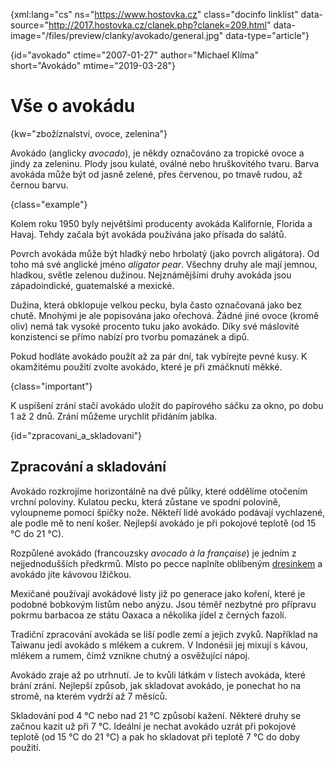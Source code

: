 
{xml:lang="cs" ns="https://www.hostovka.cz" class="docinfo linklist" data-source="http://2017.hostovka.cz/clanek.php?clanek=209.html" data-image="/files/preview/clanky/avokado/general.jpg" data-type="article"}

{id="avokado" ctime="2007-01-27" author="Michael Klíma" short="Avokádo" mtime="2019-03-28"}

# Vše o avokádu

<!-- generated attribute kw by user_udpatekw.sh on 2019-04-16, do not edit -->

{kw="zbožíznalství, ovoce, zelenina"}

Avokádo (anglicky _avocado_), je někdy označováno za tropické ovoce a jindy za zeleninu. Plody jsou kulaté, oválné nebo hruškovitého tvaru. Barva avokáda může být od jasně zelené, přes červenou, po tmavě rudou, až černou barvu.

{class="example"}

Kolem roku 1950 byly největšími producenty avokáda Kalifornie, Florida a Havaj. Tehdy začala být avokáda používána jako přísada do salátů.

Povrch avokáda může být hladký nebo hrbolatý (jako povrch aligátora). Od toho má své anglické jméno _aligator pear_. Všechny druhy ale mají jemnou, hladkou, světle zelenou dužinou. Nejznámějšími druhy avokáda jsou západoindické, guatemalské a mexické.

Dužina, která obklopuje velkou pecku, byla často označovaná jako bez chutě. Mnohými je ale popisována jako ořechová. Žádné jiné ovoce (kromě oliv) nemá tak vysoké procento tuku jako avokádo. Díky své máslovité konzistenci se přímo nabízí pro tvorbu pomazánek a dipů.

Pokud hodláte avokádo použít až za pár dní, tak vybírejte pevné kusy. K okamžitému použití zvolte avokádo, které je při zmáčknutí měkké.

{class="important"}

K uspíšení zrání stačí avokádo uložit do papírového sáčku za okno, po dobu 1 až 2 dnů. Zrání můžeme urychlit přidáním jablka.

{id="zpracovani\_a\_skladovani"}

## Zpracování a skladování

Avokádo rozkrojíme horizontálně na dvě půlky, které oddělíme otočením vrchní poloviny. Kulatou pecku, která zůstane ve spodní polovině, vyloupneme pomocí špičky nože. Někteří lidé avokádo podávají vychlazené, ale podle mě to není košer. Nejlepší avokádo je při pokojové teplotě (od 15 °C do 21 °C).

Rozpůlené avokádo (francouzsky _avocado à la française_) je jedním z nejjednodušších předkrmů. Místo po pecce naplníte oblíbeným [dresinkem][1] a avokádo jíte kávovou lžičkou.

Mexičané používají avokádové listy již po generace jako koření, které je podobné bobkovým listům nebo anýzu. Jsou téměř nezbytné pro přípravu pokrmu barbacoa ze státu Oaxaca a několika jídel z černých fazolí.

Tradiční zpracování avokáda se liší podle zemí a jejich zvyků. Například na Taiwanu jedí avokádo s mlékem a cukrem. V Indonésii jej mixují s kávou, mlékem a rumem, čímž vznikne chutný a osvěžující nápoj.

Avokádo zraje až po utrhnutí. Je to kvůli látkám v listech avokáda, které brání zrání. Nejlepší způsob, jak skladovat avokádo, je ponechat ho na stromě, na kterém vydrží až 7 měsíců.

Skladování pod 4 °C nebo nad 21 °C způsobí kažení. Některé druhy se začnou kazit už při 7 °C. Ideální je nechat avokádo uzrát při pokojové teplotě (od 15 °C do 21 °C) a pak ho skladovat při teplotě 7 °C do doby použití.

 [1]: /zalivka_dresink

